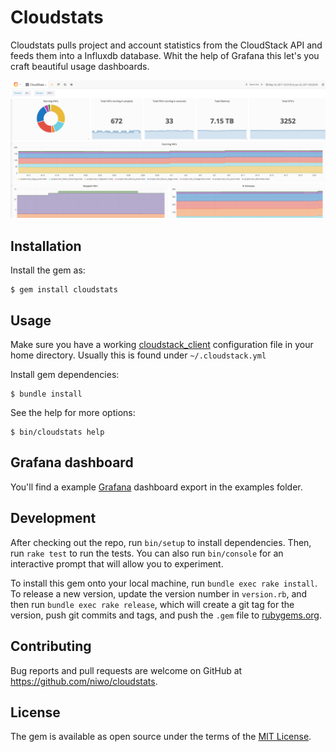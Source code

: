 # Cloudstats

Cloudstats pulls project and account statistics from the CloudStack API and feeds them into a Influxdb database.
Whit the help of Grafana this let's you craft beautiful usage dashboards.

![Grafana Dashboard](dashboard.png)

## Installation

Install the gem as:

    $ gem install cloudstats

## Usage

Make sure you have a working [cloudstack_client](https://github.com/niwo/cloudstack_client) configuration file in your home directory.
Usually this is found under `~/.cloudstack.yml`

Install gem dependencies:

    $ bundle install

See the help for more options:

    $ bin/cloudstats help

## Grafana dashboard

You'll find a example [Grafana](https://grafana.com/) dashboard export in the examples folder.

## Development

After checking out the repo, run `bin/setup` to install dependencies. Then, run `rake test` to run the tests. You can also run `bin/console` for an interactive prompt that will allow you to experiment.

To install this gem onto your local machine, run `bundle exec rake install`. To release a new version, update the version number in `version.rb`, and then run `bundle exec rake release`, which will create a git tag for the version, push git commits and tags, and push the `.gem` file to [rubygems.org](https://rubygems.org).

## Contributing

Bug reports and pull requests are welcome on GitHub at https://github.com/niwo/cloudstats.

## License

The gem is available as open source under the terms of the [MIT License](http://opensource.org/licenses/MIT).
